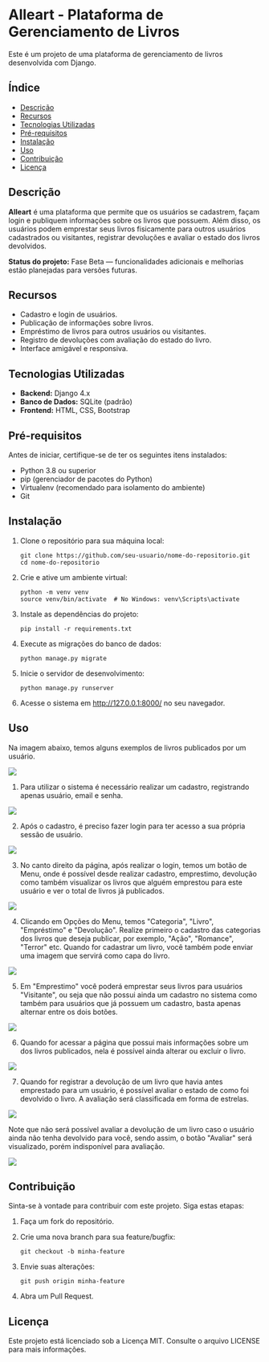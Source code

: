 # Alleart - Plataforma de Gerenciamento de Livros
 
Este é um projeto de uma plataforma de gerenciamento de livros desenvolvida com Django. 

## Índice
- [Descrição](#Descrição)
- [Recursos](#Recursos)
- [Tecnologias Utilizadas](#Tecnologias)
- [Pré-requisitos](#Pré-requisitos)
- [Instalação](#Instalação)
- [Uso](#Uso)
- [Contribuição](#Contribuição)
- [Licença](#Licença)

## Descrição
**Alleart** é uma plataforma que permite que os usuários se cadastrem, façam login e publiquem informações sobre os livros que possuem. Além disso, os usuários podem emprestar seus livros fisicamente para outros usuários cadastrados ou visitantes, registrar devoluções e avaliar o estado dos livros devolvidos.

**Status do projeto:** Fase Beta — funcionalidades adicionais e melhorias estão planejadas para versões futuras.

## Recursos
- Cadastro e login de usuários.
- Publicação de informações sobre livros.
- Empréstimo de livros para outros usuários ou visitantes.
- Registro de devoluções com avaliação do estado do livro.
- Interface amigável e responsiva.

## Tecnologias Utilizadas
- __Backend:__ Django 4.x
- __Banco de Dados:__ SQLite (padrão)
- __Frontend:__ HTML, CSS, Bootstrap

## Pré-requisitos
Antes de iniciar, certifique-se de ter os seguintes itens instalados:
- Python 3.8 ou superior
- pip (gerenciador de pacotes do Python)
- Virtualenv (recomendado para isolamento do ambiente)
- Git

## Instalação
1. Clone o repositório para sua máquina local:

    ```
    git clone https://github.com/seu-usuario/nome-do-repositorio.git
    cd nome-do-repositorio
    ```

2. Crie e ative um ambiente virtual:

    ```
    python -m venv venv
    source venv/bin/activate  # No Windows: venv\Scripts\activate
    ```

3. Instale as dependências do projeto:

    ```
    pip install -r requirements.txt
    ```

4. Execute as migrações do banco de dados:

    ```
    python manage.py migrate
    ```

5. Inicie o servidor de desenvolvimento:

    ```
    python manage.py runserver
    ```

6. Acesse o sistema em http://127.0.0.1:8000/ no seu navegador.

## Uso
Na imagem abaixo, temos alguns exemplos de livros publicados por um usuário.

<img src = "https://github.com/allesantos/allesantos/blob/main/imagens/Biblioteca-Django/01.png">


1. Para utilizar o sistema é necessário realizar um cadastro, registrando apenas usuário, email e senha.

<img src = "https://github.com/allesantos/allesantos/blob/main/imagens/Biblioteca-Django/07.png">


2. Após o cadastro, é preciso fazer login para ter acesso a sua própria sessão de usuário.

<img src = "https://github.com/allesantos/allesantos/blob/main/imagens/Biblioteca-Django/08.png">


3. No canto direito da página, após realizar o login, temos um botão de Menu, onde é possível desde realizar cadastro, emprestimo, devolução como também visualizar os livros que alguém emprestou para este usuário e ver o total de livros já publicados.

<img src = "https://github.com/allesantos/allesantos/blob/main/imagens/Biblioteca-Django/02.png">


4. Clicando em Opções do Menu, temos "Categoria", "Livro", "Empréstimo" e "Devolução". Realize primeiro o cadastro das categorias dos livros que deseja publicar, por exemplo, "Ação", "Romance", "Terror" etc. Quando for cadastrar um livro, você também pode enviar uma imagem que servirá como capa do livro.

<img src = "https://github.com/allesantos/allesantos/blob/main/imagens/Biblioteca-Django/03.png">


5. Em "Emprestimo" você poderá emprestar seus livros para usuários "Visitante", ou seja que não possui ainda um cadastro no sistema como também para usuários que já possuem um cadastro, basta apenas alternar entre os dois botões.

<img src = "https://github.com/allesantos/allesantos/blob/main/imagens/Biblioteca-Django/04.png">


6. Quando for acessar a página que possui mais informações sobre um dos livros publicados, nela é possível ainda alterar ou excluir o livro.

<img src = "https://github.com/allesantos/allesantos/blob/main/imagens/Biblioteca-Django/05.png">


7. Quando for registrar a devolução de um livro que havia antes emprestado para um usuário, é possível avaliar o estado de como foi devolvido o livro. A avaliação será classificada em forma de estrelas.

<img src = "https://github.com/allesantos/allesantos/blob/main/imagens/Biblioteca-Django/05b.png">


Note que não será possível avaliar a devolução de um livro caso o usuário ainda não tenha devolvido para você, sendo assim, o botão "Avaliar" será visualizado, porém indisponível para avaliação.

<img src = "https://github.com/allesantos/allesantos/blob/main/imagens/Biblioteca-Django/05c.png">

## Contribuição
Sinta-se à vontade para contribuir com este projeto. Siga estas etapas:

1. Faça um fork do repositório.

2. Crie uma nova branch para sua feature/bugfix:

    ```
    git checkout -b minha-feature
    ```

3. Envie suas alterações:

    ```
    git push origin minha-feature
    ```

4. Abra um Pull Request.

## Licença
Este projeto está licenciado sob a Licença MIT. Consulte o arquivo LICENSE para mais informações.

